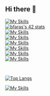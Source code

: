 ## Hi there 👋

[![My Skills](https://skillicons.dev/icons?i=html,css,sass,js,typescript,python,c)](https://skillicons.dev)
<br>
[![bfaras's 42 stats](https://badge.mediaplus.ma/darkblue/bfaras)](https://github.com/oakoudad/badge42)
<br>
[![My Skills](https://skillicons.dev/icons?i=bootstrap)](https://skillicons.dev)
<br>
[![My Skills](https://skillicons.dev/icons?i=tailwind)](https://skillicons.dev)
<br>
[![My Skills](https://skillicons.dev/icons?i=react)](https://skillicons.dev)
<br>
[![My Skills](https://skillicons.dev/icons?i=laravel)](https://skillicons.dev)
<br>
[![My Skills](https://skillicons.dev/icons?i=next)](https://skillicons.dev)
<br>
[![My Skills](https://skillicons.dev/icons?i=vscode,bash,git,npm,linux,figma,docker)](https://skillicons.dev)

<br>

[![Top Langs](https://github-readme-stats.vercel.app/api/top-langs/?username=badrive&layout=donut&show_icons=true&theme=transparent)](https://github.com/anuraghazra/github-readme-stats)
<!--
![Anurag's GitHub stats](https://github-readme-stats.vercel.app/api?username=badrive&show_icons=true&theme=transparent)
-->

[![My Skills](https://skillicons.dev/icons?i=bootstrap,tailwind,react,laravel,next)](https://skillicons.dev)
<br>
<!--
**badrive/badrive** is a ✨ _special_ ✨ repository because its `README.md` (this file) appears on your GitHub profile.

Here are some ideas to get you started:

- 🔭 I’m currently working on ...
- 🌱 I’m currently learning ...
- 👯 I’m looking to collaborate on ...
- 🤔 I’m looking for help with ...
- 💬 Ask me about ...
- 📫 How to reach me: ...
- 😄 Pronouns: ...
- ⚡ Fun fact: ...
-->
